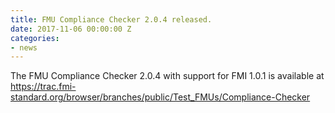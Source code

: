 ```yaml
---
title: FMU Compliance Checker 2.0.4 released.
date: 2017-11-06 00:00:00 Z
categories:
- news
---
```


The FMU Compliance Checker 2.0.4 with support for FMI 1.0.1 is available at
https://trac.fmi-standard.org/browser/branches/public/Test_FMUs/Compliance-Checker
